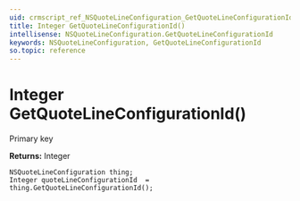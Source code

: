 ```yaml
---
uid: crmscript_ref_NSQuoteLineConfiguration_GetQuoteLineConfigurationId
title: Integer GetQuoteLineConfigurationId()
intellisense: NSQuoteLineConfiguration.GetQuoteLineConfigurationId
keywords: NSQuoteLineConfiguration, GetQuoteLineConfigurationId
so.topic: reference
---
```


# Integer GetQuoteLineConfigurationId()

Primary key

**Returns:** Integer

```crmscript
NSQuoteLineConfiguration thing;
Integer quoteLineConfigurationId  = thing.GetQuoteLineConfigurationId();
```

